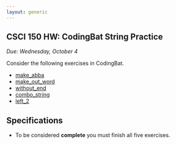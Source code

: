 ```yaml
---
layout: generic
---
```


CSCI 150 HW: CodingBat String Practice
--------------------------------------

*Due: Wednesday, October 4*

Consider the following exercises in CodingBat.

- [make_abba](https://codingbat.com/prob/p182144)
- [make_out_word](https://codingbat.com/prob/p129981)
- [without_end](https://codingbat.com/prob/p138533)
- [combo_string](https://codingbat.com/prob/p194053)
- [left_2](https://codingbat.com/prob/p160545)


## Specifications

- To be considered **complete** you must finish all five exercises.
